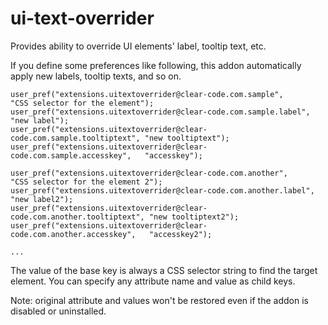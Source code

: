 ui-text-overrider
=================

Provides ability to override UI elements' label, tooltip text, etc.

If you define some preferences like following, this addon automatically apply new labels, tooltip texts, and so on.

    user_pref("extensions.uitextoverrider@clear-code.com.sample",             "CSS selector for the element");
    user_pref("extensions.uitextoverrider@clear-code.com.sample.label",       "new label");
    user_pref("extensions.uitextoverrider@clear-code.com.sample.tooltiptext", "new tooltiptext");
    user_pref("extensions.uitextoverrider@clear-code.com.sample.accesskey",   "accesskey");
    
    user_pref("extensions.uitextoverrider@clear-code.com.another",             "CSS selector for the element 2");
    user_pref("extensions.uitextoverrider@clear-code.com.another.label",       "new label2");
    user_pref("extensions.uitextoverrider@clear-code.com.another.tooltiptext", "new tooltiptext2");
    user_pref("extensions.uitextoverrider@clear-code.com.another.accesskey",   "accesskey2");
    
    ...

The value of the base key is always a CSS selector string to find the target element. You can specify any attribute name and value as child keys.

Note: original attribute and values won't be restored even if the addon is disabled or uninstalled.
